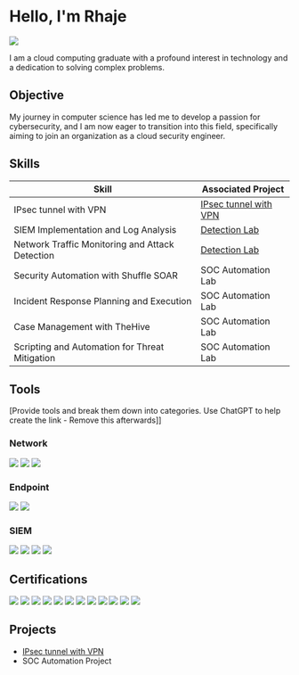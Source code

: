 # Hello, I'm Rhaje
<a href="[https://linkedin.com](https://www.linkedin.com/in/rhaje-evans-harris-32a105219/)"><img src="https://img.shields.io/badge/-LinkedIn-0072b1?&style=for-the-badge&logo=linkedin&logoColor=white" /></a>

I am a cloud computing graduate with a profound interest in technology and a dedication to solving complex problems.

## Objective

My journey in computer science has led me to develop a passion for cybersecurity, and I am now eager to transition into this field, specifically aiming to join an organization as a cloud security engineer.

## Skills

| Skill                                         | Associated Project         |
|-----------------------------------------------|----------------------------|
|IPsec tunnel with VPN                          |<a href=https://github.com/reva243/Mastering_Networking_Concepts-Projects.git>IPsec tunnel with VPN</a>|
| SIEM Implementation and Log Analysis          | <a href="https://google.com">Detection Lab</a>|
| Network Traffic Monitoring and Attack Detection | <a href="https://google.com">Detection Lab</a>|
| Security Automation with Shuffle SOAR         | SOC Automation Lab|
| Incident Response Planning and Execution      | SOC Automation Lab|
| Case Management with TheHive                  | SOC Automation Lab|
| Scripting and Automation for Threat Mitigation | SOC Automation Lab|

## Tools
[Provide tools and break them down into categories. Use ChatGPT to help create the link - Remove this afterwards]]

### Network
<div>
    <img src="https://img.shields.io/badge/-Wireshark-1679A7?&style=for-the-badge&logo=Wireshark&logoColor=white" />
    <img src="https://img.shields.io/badge/-Suricata-EF3B2D?&style=for-the-badge&logo=Suricata&logoColor=white" />
    <img src="https://img.shields.io/badge/-Zeek-777BB4?&style=for-the-badge&logo=Zeek&logoColor=white" />
</div>

### Endpoint
<div>
    <img src="https://img.shields.io/badge/-Microsoft_Defender_for_Endpoint-00A4EF?&style=for-the-badge&logo=Microsoft&logoColor=white" />
    <img src="https://img.shields.io/badge/-Velociraptor-4B275F?&style=for-the-badge&logo=Velociraptor&logoColor=white" />
</div>

### SIEM
<div>
    <img src="https://img.shields.io/badge/-Microsoft_Sentinel-0078D4?&style=for-the-badge&logo=Microsoft&logoColor=white" />
    <img src="https://img.shields.io/badge/-Splunk-000000?&style=for-the-badge&logo=Splunk&logoColor=white" />
    <img src="https://img.shields.io/badge/-Nessus-000000?&style=for-the-badge&logo=Splunk&logoColor=white" />
    <img src="https://img.shields.io/badge/-Elastic-005571?&style=for-the-badge&logo=Elastic&logoColor=white" />
</div>

## Certifications
<div>
<img src="https://img.shields.io/badge/-Security%2B-FF0000?&style=for-the-badge&logo=CompTIA&logoColor=white" />
<img src="https://img.shields.io/badge/-Cloud%20%2B-FF0000?&style=for-the-badge&logo=CompTIA&logoColor=white" />
<img src="https://img.shields.io/badge/-Network%2B-007ACC?&style=for-the-badge&logo=CompTIA&logoColor=white" />
<img src="https://img.shields.io/badge/-A%2B-4D4D4D?&style=for-the-badge&logo=CompTIA&logoColor=white" />
<img src="https://img.shields.io/badge/-Project%20%2B-FF0000?&style=for-the-badge&logo=CompTIA&logoColor=white" />
<img src="https://img.shields.io/badge/-ITIL%204-FF0000?&style=for-the-badge&logo=Axelos&logoColor=white" />
<img src="https://img.shields.io/badge/-AWS_CCP-232F3E?&style=for-the-badge&logo=amazonaws&logoColor=white" />
<img src="https://img.shields.io/badge/-AWS_SAA-232F3E?&style=for-the-badge&logo=amazonaws&logoColor=white" />
<img src="https://img.shields.io/badge/-AWS%20DVA-FF0000?&style=for-the-badge&logo=Amazon%20AWS&logoColor=white" />
<img src="https://img.shields.io/badge/-AWS%20SOA-FF0000?&style=for-the-badge&logo=Amazon%20AWS&logoColor=white" />
<img src="https://img.shields.io/badge/-CCNA-FF0000?&style=for-the-badge&logo=Cisco&logoColor=white" />
<img src="https://img.shields.io/badge/-Splunk%201001-000000?&style=for-the-badge&logo=Splunk&logoColor=white" />
</div>

## Projects
- <a href=https://github.com/reva243/Mastering_Networking_Concepts-Projects.git>IPsec tunnel with VPN</a>
- SOC Automation Project
